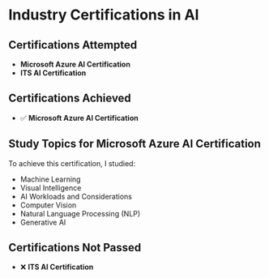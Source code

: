 # Industry Certifications in AI

## Certifications Attempted
- **Microsoft Azure AI Certification**
- **ITS AI Certification**

## Certifications Achieved
- ✅ **Microsoft Azure AI Certification**

## Study Topics for Microsoft Azure AI Certification
To achieve this certification, I studied:
- Machine Learning
- Visual Intelligence
- AI Workloads and Considerations
- Computer Vision
- Natural Language Processing (NLP)
- Generative AI

## Certifications Not Passed
- ❌ **ITS AI Certification**
